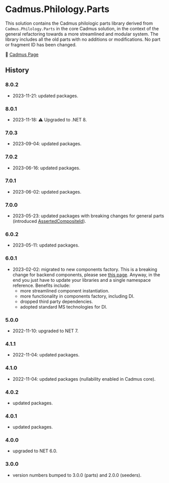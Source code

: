 # Cadmus.Philology.Parts

This solution contains the Cadmus philologic parts library derived from `Cadmus.Philology.Parts` in the core Cadmus solution, in the context of the general refactoring towards a more streamlined and modular system. The library includes all the old parts with no additions or modifications. No part or fragment ID has been changed.

👀 [Cadmus Page](https://myrmex.github.io/overview/cadmus/)

## History

### 8.0.2

- 2023-11-21: updated packages.

### 8.0.1

- 2023-11-18: ⚠️ Upgraded to .NET 8.

### 7.0.3

- 2023-09-04: updated packages.

### 7.0.2

- 2023-06-16: updated packages.

### 7.0.1

- 2023-06-02: updated packages.

### 7.0.0

- 2023-05-23: updated packages with breaking changes for general parts (introduced [AssertedCompositeId](https://github.com/vedph/cadmus-bricks-shell/blob/master/projects/myrmidon/cadmus-refs-asserted-ids/README.md#asserted-composite-id)).

### 6.0.2

- 2023-05-11: updated packages.

### 6.0.1

- 2023-02-02: migrated to new components factory. This is a breaking change for backend components, please see [this page](https://myrmex.github.io/overview/cadmus/dev/history/#2023-02-01---backend-infrastructure-upgrade). Anyway, in the end you just have to update your libraries and a single namespace reference. Benefits include:
  - more streamlined component instantiation.
  - more functionality in components factory, including DI.
  - dropped third party dependencies.
  - adopted standard MS technologies for DI.

### 5.0.0

- 2022-11-10: upgraded to NET 7.

### 4.1.1

- 2022-11-04: updated packages.

### 4.1.0

- 2022-11-04: updated packages (nullability enabled in Cadmus core).

### 4.0.2

- updated packages.

### 4.0.1

- updated packages.

### 4.0.0

- upgraded to NET 6.0.

### 3.0.0

- version numbers bumped to 3.0.0 (parts) and 2.0.0 (seeders).
